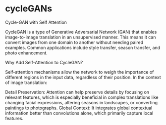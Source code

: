 # cycleGANs
Cycle-GAN with Self Attention

CycleGAN is a type of Generative Adversarial Network (GAN) that enables image-to-image translation in an unsupervised manner. This means it can convert images from one domain to another without needing paired examples. Common applications include style transfer, season transfer, and photo enhancement.



Why Add Self-Attention to CycleGAN?

Self-attention mechanisms allow the network to weigh the importance of different regions in the input data, regardless of their position. In the context of image translation:

Detail Preservation: Attention can help preserve details by focusing on relevant features, which is especially beneficial in complex translations like changing facial expressions, altering seasons in landscapes, or converting paintings to photographs. Global Context: It integrates global contextual information better than convolutions alone, which primarily capture local features.
